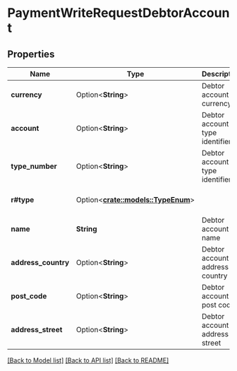 # PaymentWriteRequestDebtorAccount

## Properties

Name | Type | Description | Notes
------------ | ------------- | ------------- | -------------
**currency** | Option<**String**> | Debtor account currency | [optional]
**account** | Option<**String**> | Debtor account type identifier | [optional]
**type_number** | Option<**String**> | Debtor account type identifier | [optional]
**r#type** | Option<[**crate::models::TypeEnum**](TypeEnum.md)> |  | [optional][default to Iban]
**name** | **String** | Debtor account name | 
**address_country** | Option<**String**> | Debtor account address country | [optional]
**post_code** | Option<**String**> | Debtor account post code | [optional]
**address_street** | Option<**String**> | Debtor account address street | [optional]

[[Back to Model list]](../README.md#documentation-for-models) [[Back to API list]](../README.md#documentation-for-api-endpoints) [[Back to README]](../README.md)



